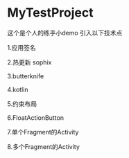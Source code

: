 # MyTestProject
这个是个人的练手小demo
引入以下技术点

1.应用签名

2.热更新 sophix

3.butterknife

4.kotlin

5.约束布局

6.FloatActionButton

7.单个Fragment的Activity

8.多个Fragment的Activity